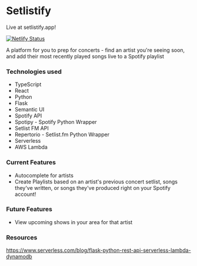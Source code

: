 # Setlistify
Live at setlistify.app!

[![Netlify Status](https://api.netlify.com/api/v1/badges/1ddc4b4f-68b8-410b-93a8-5f10c7fece4c/deploy-status)](https://app.netlify.com/sites/sleepy-roentgen-4c791e/deploys)

A platform for you to prep for concerts - find an artist you're seeing soon, and add their most recently played songs live to a Spotify playlist

### Technologies used
* TypeScript
* React
* Python
* Flask
* Semantic UI
* Spotify API
* Spotipy - Spotify Python Wrapper
* Setlist FM API
* Repertorio - Setlist.fm Python Wrapper
* Serverless
* AWS Lambda

### Current Features
* Autocomplete for artists
* Create Playlists based on an artist's previous concert setlist, 
songs they've written, or songs they've produced right on your Spotify account!

### Future Features
* View upcoming shows in your area for that artist

### Resources
https://www.serverless.com/blog/flask-python-rest-api-serverless-lambda-dynamodb 
